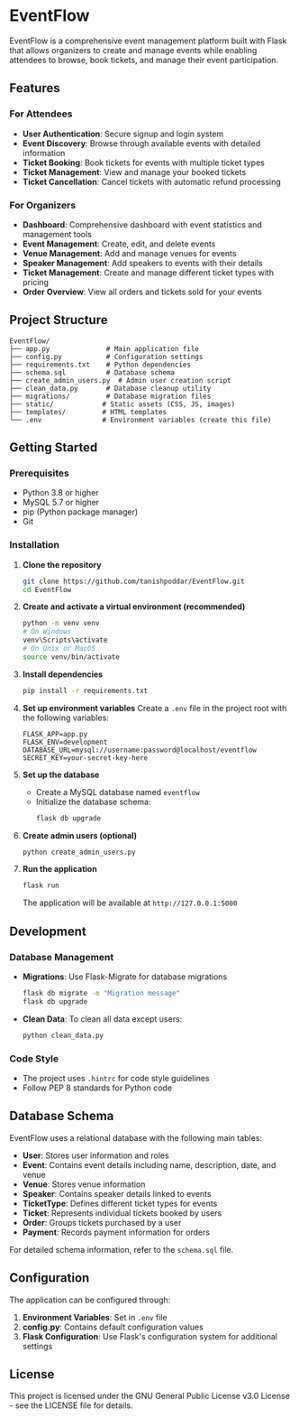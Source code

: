 # EventFlow
EventFlow is a comprehensive event management platform built with Flask that allows organizers to create and manage events while enabling attendees to browse, book tickets, and manage their event participation.

## Features

### For Attendees
- **User Authentication**: Secure signup and login system
- **Event Discovery**: Browse through available events with detailed information
- **Ticket Booking**: Book tickets for events with multiple ticket types
- **Ticket Management**: View and manage your booked tickets
- **Ticket Cancellation**: Cancel tickets with automatic refund processing

### For Organizers
- **Dashboard**: Comprehensive dashboard with event statistics and management tools
- **Event Management**: Create, edit, and delete events
- **Venue Management**: Add and manage venues for events
- **Speaker Management**: Add speakers to events with their details
- **Ticket Management**: Create and manage different ticket types with pricing
- **Order Overview**: View all orders and tickets sold for your events

## Project Structure
```
EventFlow/
├── app.py              # Main application file
├── config.py           # Configuration settings
├── requirements.txt    # Python dependencies
├── schema.sql          # Database schema
├── create_admin_users.py  # Admin user creation script
├── clean_data.py       # Database cleanup utility
├── migrations/         # Database migration files
├── static/            # Static assets (CSS, JS, images)
├── templates/         # HTML templates
└── .env               # Environment variables (create this file)
```

## Getting Started

### Prerequisites
- Python 3.8 or higher
- MySQL 5.7 or higher
- pip (Python package manager)
- Git

### Installation

1. **Clone the repository**
   ```bash
   git clone https://github.com/tanishpoddar/EventFlow.git
   cd EventFlow
   ```

2. **Create and activate a virtual environment (recommended)**
   ```bash
   python -m venv venv
   # On Windows
   venv\Scripts\activate
   # On Unix or MacOS
   source venv/bin/activate
   ```

3. **Install dependencies**
   ```bash
   pip install -r requirements.txt
   ```

4. **Set up environment variables**
   Create a `.env` file in the project root with the following variables:
   ```
   FLASK_APP=app.py
   FLASK_ENV=development
   DATABASE_URL=mysql://username:password@localhost/eventflow
   SECRET_KEY=your-secret-key-here
   ```

5. **Set up the database**
   - Create a MySQL database named `eventflow`
   - Initialize the database schema:
     ```bash
     flask db upgrade
     ```

6. **Create admin users (optional)**
   ```bash
   python create_admin_users.py
   ```

7. **Run the application**
   ```bash
   flask run
   ```
   The application will be available at `http://127.0.0.1:5000`

## Development

### Database Management
- **Migrations**: Use Flask-Migrate for database migrations
  ```bash
  flask db migrate -m "Migration message"
  flask db upgrade
  ```

- **Clean Data**: To clean all data except users:
  ```bash
  python clean_data.py
  ```

### Code Style
- The project uses `.hintrc` for code style guidelines
- Follow PEP 8 standards for Python code

## Database Schema

EventFlow uses a relational database with the following main tables:

- **User**: Stores user information and roles
- **Event**: Contains event details including name, description, date, and venue
- **Venue**: Stores venue information
- **Speaker**: Contains speaker details linked to events
- **TicketType**: Defines different ticket types for events
- **Ticket**: Represents individual tickets booked by users
- **Order**: Groups tickets purchased by a user
- **Payment**: Records payment information for orders

For detailed schema information, refer to the `schema.sql` file.

## Configuration

The application can be configured through:

1. **Environment Variables**: Set in `.env` file
2. **config.py**: Contains default configuration values
3. **Flask Configuration**: Use Flask's configuration system for additional settings

## License

This project is licensed under the GNU General Public License v3.0 License - see the LICENSE file for details.
